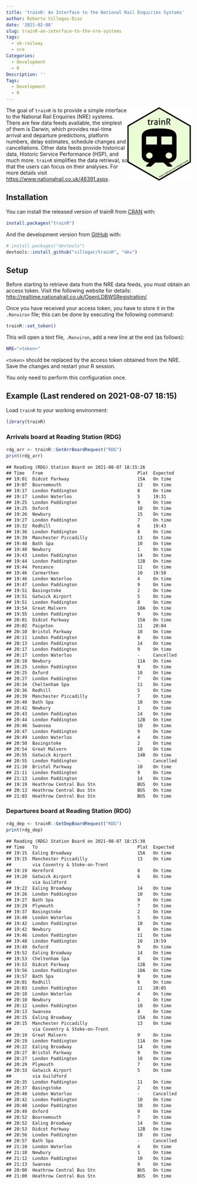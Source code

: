 ```yaml
---
title: 'trainR: An Interface to the National Rail Enquiries Systems'
author: Roberto Villegas-Diaz
date: '2021-02-08'
slug: trainR-an-interface-to-the-nre-systems
tags:
  - uk-railway
  - nre
Categories:
  - Development
  - R
Description: ''
Tags:
  - Development
  - R
---
```


<img src="https://raw.githubusercontent.com/villegar/trainR/main/inst/images/logo.png" alt="logo" align="right" height=200px/>

The goal of `trainR` is to provide a simple interface to the 
National Rail Enquiries (NRE) systems. There are few data feeds 
available, the simplest of them is Darwin, which provides real-time 
arrival and departure predictions, platform numbers, delay estimates, 
schedule changes and cancellations. Other data feeds provide historical 
data, Historic Service Performance (HSP), and much more. `trainR` 
simplifies the data retrieval, so that the users can focus on their 
analyses. For more details visit 
https://www.nationalrail.co.uk/46391.aspx.

## Installation

You can install the released version of trainR from [CRAN](https://CRAN.R-project.org) with:

``` r
install.packages("trainR")
```

And the development version from [GitHub](https://github.com/) with:

``` r
# install.packages("devtools")
devtools::install_github("villegar/trainR", "dev")
```

## Setup
Before starting to retrieve data from the NRE data feeds, you must obtain an access token. 
Visit the following website for details: http://realtime.nationalrail.co.uk/OpenLDBWSRegistration/

Once you have received your access token, you have to store it in the `.Renviron` file; this can be 
done by executing the following command:


```r
trainR::set_token()
```

This will open a text file, `.Renviron`, add a new line at the end (as follows):

```bash
NRE="<token>"
```

`<token>` should be replaced by the access token obtained from the NRE. Save the changes and restart 
your R session.

You only need to perform this configuration once.

## Example (Last rendered on 2021-08-07 18:15)

Load `trainR` to your working environment:

```r
library(trainR)
```

### Arrivals board at Reading Station (RDG)


```r
rdg_arr <- trainR::GetArrBoardRequest("RDG")
print(rdg_arr)
```

```
## Reading (RDG) Station Board on 2021-08-07 18:15:26
## Time   From                                    Plat  Expected
## 19:01  Didcot Parkway                          15A   On time
## 19:07  Bournemouth                             13    On time
## 19:17  London Paddington                       8     On time
## 19:17  London Waterloo                         5     19:31
## 19:25  London Paddington                       9     On time
## 19:25  Oxford                                  10    On time
## 19:26  Newbury                                 15    On time
## 19:27  London Paddington                       7     On time
## 19:32  Redhill                                 6     19:43
## 19:36  London Paddington                       8     On time
## 19:39  Manchester Piccadilly                   13    On time
## 19:40  Bath Spa                                10    On time
## 19:40  Newbury                                 1     On time
## 19:43  London Paddington                       14    On time
## 19:44  London Paddington                       12B   On time
## 19:44  Penzance                                11    On time
## 19:46  Carmarthen                              10    19:58
## 19:46  London Waterloo                         4     On time
## 19:47  London Paddington                       9     On time
## 19:51  Basingstoke                             2     On time
## 19:51  Gatwick Airport                         5     On time
## 19:51  London Paddington                       8     On time
## 19:54  Great Malvern                           10A   On time
## 19:55  London Paddington                       9     On time
## 20:01  Didcot Parkway                          15A   On time
## 20:02  Paignton                                11    20:04
## 20:10  Bristol Parkway                         10    On time
## 20:11  London Paddington                       8     On time
## 20:13  London Paddington                       14    On time
## 20:17  London Paddington                       9     On time
## 20:17  London Waterloo                         -     Cancelled
## 20:18  Newbury                                 11A   On time
## 20:25  London Paddington                       9     On time
## 20:25  Oxford                                  10    On time
## 20:27  London Paddington                       7     On time
## 20:34  Cheltenham Spa                          11    On time
## 20:36  Redhill                                 5     On time
## 20:39  Manchester Piccadilly                   7     On time
## 20:40  Bath Spa                                10    On time
## 20:42  Newbury                                 1     On time
## 20:43  London Paddington                       14    On time
## 20:44  London Paddington                       12B   On time
## 20:46  Swansea                                 10    On time
## 20:47  London Paddington                       9     On time
## 20:49  London Waterloo                         4     On time
## 20:50  Basingstoke                             2     On time
## 20:54  Great Malvern                           10    On time
## 20:55  Gatwick Airport                         14B   On time
## 20:55  London Paddington                       -     Cancelled
## 21:10  Bristol Parkway                         10    On time
## 21:11  London Paddington                       9     On time
## 21:13  London Paddington                       14    On time
## 19:19  Heathrow Central Bus Stn                BUS   On time
## 20:13  Heathrow Central Bus Stn                BUS   On time
## 21:03  Heathrow Central Bus Stn                BUS   On time
```

### Departures board at Reading Station (RDG)


```r
rdg_dep <- trainR::GetDepBoardRequest("RDG")
print(rdg_dep)
```

```
## Reading (RDG) Station Board on 2021-08-07 18:15:30
## Time   To                                      Plat  Expected
## 19:15  Ealing Broadway                         15A   On time
## 19:15  Manchester Piccadilly                   13    On time
##        via Coventry & Stoke-on-Trent           
## 19:19  Hereford                                8     On time
## 19:20  Gatwick Airport                         6     On time
##        via Guildford                           
## 19:22  Ealing Broadway                         14    On time
## 19:26  London Paddington                       10    On time
## 19:27  Bath Spa                                9     On time
## 19:29  Plymouth                                7     On time
## 19:37  Basingstoke                             2     On time
## 19:40  London Waterloo                         5     On time
## 19:42  London Paddington                       10    On time
## 19:42  Newbury                                 8     On time
## 19:46  London Paddington                       11    On time
## 19:48  London Paddington                       10    19:59
## 19:49  Oxford                                  9     On time
## 19:52  Ealing Broadway                         14    On time
## 19:53  Cheltenham Spa                          8     On time
## 19:53  Didcot Parkway                          12B   On time
## 19:56  London Paddington                       10A   On time
## 19:57  Bath Spa                                9     On time
## 20:01  Redhill                                 6     On time
## 20:03  London Paddington                       11    20:05
## 20:10  London Waterloo                         4     On time
## 20:10  Newbury                                 1     On time
## 20:12  London Paddington                       10    On time
## 20:13  Swansea                                 8     On time
## 20:15  Ealing Broadway                         15A   On time
## 20:15  Manchester Piccadilly                   13    On time
##        via Coventry & Stoke-on-Trent           
## 20:19  Great Malvern                           9     On time
## 20:19  London Paddington                       11A   On time
## 20:22  Ealing Broadway                         14    On time
## 20:27  Bristol Parkway                         9     On time
## 20:27  London Paddington                       10    On time
## 20:29  Plymouth                                7     On time
## 20:33  Gatwick Airport                         5     On time
##        via Guildford                           
## 20:35  London Paddington                       11    On time
## 20:37  Basingstoke                             2     On time
## 20:40  London Waterloo                         -     Cancelled
## 20:42  London Paddington                       10    On time
## 20:48  London Paddington                       10    On time
## 20:49  Oxford                                  9     On time
## 20:52  Bournemouth                             7     On time
## 20:52  Ealing Broadway                         14    On time
## 20:53  Didcot Parkway                          12B   On time
## 20:56  London Paddington                       10    On time
## 20:57  Bath Spa                                -     Cancelled
## 21:10  London Waterloo                         4     On time
## 21:10  Newbury                                 1     On time
## 21:12  London Paddington                       10    On time
## 21:13  Swansea                                 9     On time
## 20:00  Heathrow Central Bus Stn                BUS   On time
## 21:00  Heathrow Central Bus Stn                BUS   On time
```
